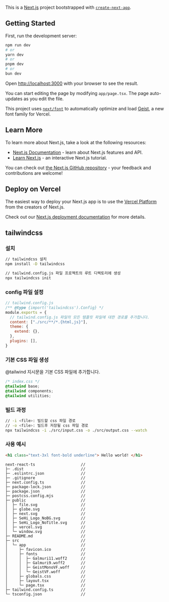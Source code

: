 This is a [Next.js](https://nextjs.org) project bootstrapped with [`create-next-app`](https://nextjs.org/docs/app/api-reference/cli/create-next-app).

## Getting Started

First, run the development server:

```bash
npm run dev
# or
yarn dev
# or
pnpm dev
# or
bun dev
```

Open [http://localhost:3000](http://localhost:3000) with your browser to see the result.

You can start editing the page by modifying `app/page.tsx`. The page auto-updates as you edit the file.

This project uses [`next/font`](https://nextjs.org/docs/app/building-your-application/optimizing/fonts) to automatically optimize and load [Geist](https://vercel.com/font), a new font family for Vercel.

## Learn More

To learn more about Next.js, take a look at the following resources:

- [Next.js Documentation](https://nextjs.org/docs) - learn about Next.js features and API.
- [Learn Next.js](https://nextjs.org/learn) - an interactive Next.js tutorial.

You can check out [the Next.js GitHub repository](https://github.com/vercel/next.js) - your feedback and contributions are welcome!

## Deploy on Vercel

The easiest way to deploy your Next.js app is to use the [Vercel Platform](https://vercel.com/new?utm_medium=default-template&filter=next.js&utm_source=create-next-app&utm_campaign=create-next-app-readme) from the creators of Next.js.

Check out our [Next.js deployment documentation](https://nextjs.org/docs/app/building-your-application/deploying) for more details.


## tailwindcss

### 설치
```bash
// tailwindcss 설치
npm install -D tailwindcss

// tailwind.config.js 파일 프로젝트의 루트 디렉토리에 생성
npx tailwindcss init
```

### config 파일 설정

```js 
// tailwind.config.js
/** @type {import('tailwindcss').Config} */
module.exports = {
  // tailwind.config.js 파일의 모든 템플릿 파일에 대한 경로를 추가합니다.
  content: ["./src/**/*.{html,js}"],
  theme: {
    extend: {},
  },
  plugins: [],
}
```


### 기본 CSS 파일 생성
@tailwind 지시문을 기본 CSS 파일에 추가합니다.
```css
/* index.css */
@tailwind base;
@tailwind components;
@tailwind utilities;
```

### 빌드 과정
 
```bash
// -i <file>: 빌드할 css 파일 경로
// -o <file>: 빌드후 저장될 css 파일 경로
npx tailwindcss -i ./src/input.css -o ./src/output.css --watch
```



### 사용 예시
 
```html
<h1 class="text-3xl font-bold underline"> Hello world! </h1>
```

```
next-react-ts                    //
├─ .dist                         //
├─ .eslintrc.json                //
├─ .gitignore                    //
├─ next.config.ts                //
├─ package-lock.json             //
├─ package.json                  //
├─ postcss.config.mjs            //
├─ public                        //
│  ├─ file.svg                   //
│  ├─ globe.svg                  //
│  ├─ next.svg                   //
│  ├─ SeHi_Logo_NoBG.svg         //
│  ├─ SeHi_Logo_NoTitle.svg      //
│  ├─ vercel.svg                 //
│  └─ window.svg                 //
├─ README.md                     //
├─ src                           //
│  └─ app                        //
│     ├─ favicon.ico             //
│     ├─ fonts                   //
│     │  ├─ Galmuri11.woff2      //
│     │  ├─ Galmuri9.woff2       //
│     │  ├─ GeistMonoVF.woff     //
│     │  └─ GeistVF.woff         //
│     ├─ globals.css             //
│     ├─ layout.tsx              //
│     └─ page.tsx                //
├─ tailwind.config.ts            //
└─ tsconfig.json                 //
```
